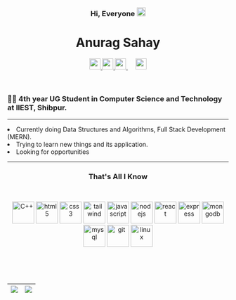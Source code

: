 <h3 align="center">Hi, Everyone <img src=https://media.tenor.com/nebZyl8oN7IAAAAj/wave-hello.gif width="20" height="20" /> </h3>
<h1 align="center"> Anurag Sahay</h1>

<p align="center">
  
<a href="mailto:anuragtbg@gmail.com">
  <img src="https://img.shields.io/badge/Gmail-D14836?style=for-the-badge&logo=gmail&logoColor=white" height=25>
</a>
  
<a href="https://www.linkedin.com/in/anurag-sahay-7523bb220/">
  <img src="https://img.shields.io/badge/linkedin-%230077B5.svg?&style=for-the-badge&logo=linkedin&logoColor=white" height=25>
</a> 
  
<a target="_blank" href=https://codeforces.com/profile/anurag_5>
  <img src="https://badges.joonhyung.xyz/codeforces/anurag_5.svg" height="25" />
</a>
&emsp13;  &emsp13;
<a target="_blank" href=https://github.com/anuragsahay5>
  <img src="https://komarev.com/ghpvc/?username=anuragsahay5" height="25" alt="anuragsahay5"/>
</a>

</p>
<br>

### 👨‍🎓 4th year UG Student in **Computer Science and Technology** at **IIEST, Shibpur**.
<hr>
<li> Currently doing Data Structures and Algorithms, Full Stack Development (MERN). </li>
<li> Trying to learn new things and its application. </li>
<li> Looking for opportunities </li>

<hr>
<h3 align="center">That's All I Know</h3>
<br>

<p align="center">
<img src=https://upload.wikimedia.org/wikipedia/commons/1/18/ISO_C%2B%2B_Logo.svg alt=C++ width="50" height="50"/>
<img src=https://upload.wikimedia.org/wikipedia/commons/6/61/HTML5_logo_and_wordmark.svg alt=html5 width="50" height="50"/>
<img src=https://upload.wikimedia.org/wikipedia/commons/d/d5/CSS3_logo_and_wordmark.svg alt=css3 width="50" height="50"/>
<img src=https://upload.wikimedia.org/wikipedia/commons/d/d5/Tailwind_CSS_Logo.svg alt=tailwind css width="50" height="50"/>
<img src=https://upload.wikimedia.org/wikipedia/commons/9/99/Unofficial_JavaScript_logo_2.svg alt=javascript width="50" height="50"/>
<img src=https://upload.wikimedia.org/wikipedia/commons/d/d9/Node.js_logo.svg alt=nodejs width="50" height="50"/>
 <img src=https://upload.wikimedia.org/wikipedia/commons/a/a7/React-icon.svg alt=react width="50" height="50"/>
 <img src="https://img.icons8.com/?size=512&id=kg46nzoJrmTR&format=png" alt=express width="50" height="50"/>
<img src=https://upload.wikimedia.org/wikipedia/commons/9/93/MongoDB_Logo.svg alt=mongodb width="50" height="50"/>
<img src=https://www.vectorlogo.zone/logos/mysql/mysql-icon.svg alt=mysql width="50" height="50"/>
<img src=https://upload.wikimedia.org/wikipedia/commons/3/3f/Git_icon.svg alt=git width="50" height="50"/>
<img src=https://upload.wikimedia.org/wikipedia/commons/3/35/Tux.svg alt=linux width="50" height="50"/>
</p>

<br><br><br>

|![](https://github-readme-stats.vercel.app/api?username=anuragsahay5&&show_icons=true&title_color=ffffff&icon_color=bb2acf&text_color=daf7dc&bg_color=151515)|![](https://github-readme-stats.vercel.app/api/top-langs/?username=anuragsahay5&layout=compact&theme=tokyonight&langs_count=10)|
|-|-|

<br>
<br>
